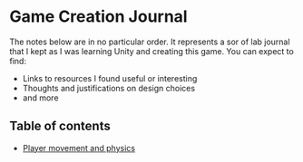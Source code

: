 # Game Creation Journal

The notes below are in no particular order.  It represents a sor of lab journal that I kept as I was learning Unity and creating this game.  You can expect to find:

- Links to resources I found useful or interesting
- Thoughts and justifications on design choices
- and more

## Table of contents

- [Player movement and physics](movement.md)


